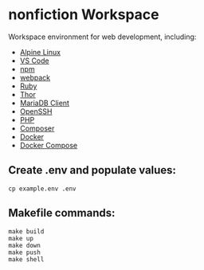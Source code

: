 # nonfiction Workspace

Workspace environment for web development, including:

- [Alpine Linux](https://alpinelinux.org)
- [VS Code](https://github.com/cdr/code-server)
- [npm](https://www.npmjs.com) 
- [webpack](https://webpack.js.org)
- [Ruby](https://www.ruby-lang.org/en/)
- [Thor](https://github.com/erikhuda/thor)
- [MariaDB Client](https://mariadb.com/kb/en/mysql-client/)
- [OpenSSH](https://www.openssh.com)
- [PHP](https://www.php.net)
- [Composer](https://getcomposer.org)
- [Docker](https://docs.docker.com/engine/)
- [Docker Compose](https://docs.docker.com/compose/)

## Create .env and populate values:  

`cp example.env .env`  


## Makefile commands:  

```
make build
make up
make down
make push
make shell
```
